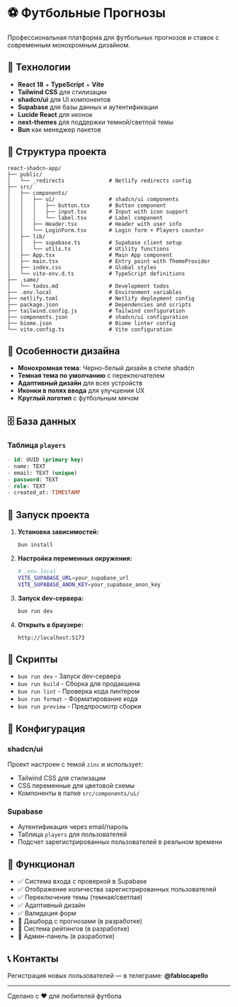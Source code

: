 # ⚽ Футбольные Прогнозы

Профессиональная платформа для футбольных прогнозов и ставок с современным монохромным дизайном.

## 🚀 Технологии

- **React 18** + **TypeScript** + **Vite**
- **Tailwind CSS** для стилизации
- **shadcn/ui** для UI компонентов
- **Supabase** для базы данных и аутентификации
- **Lucide React** для иконок
- **next-themes** для поддержки темной/светлой темы
- **Bun** как менеджер пакетов

## 📁 Структура проекта

```
react-shadcn-app/
├── public/
│   └── _redirects              # Netlify redirects config
├── src/
│   ├── components/
│   │   ├── ui/                 # shadcn/ui components
│   │   │   ├── button.tsx      # Button component
│   │   │   ├── input.tsx       # Input with icon support
│   │   │   └── label.tsx       # Label component
│   │   ├── Header.tsx          # Header with user info
│   │   └── LoginForm.tsx       # Login form + Players counter
│   ├── lib/
│   │   ├── supabase.ts         # Supabase client setup
│   │   └── utils.ts            # Utility functions
│   ├── App.tsx                 # Main App component
│   ├── main.tsx                # Entry point with ThemeProvider
│   ├── index.css               # Global styles
│   └── vite-env.d.ts           # TypeScript definitions
├── .same/
│   └── todos.md                # Development todos
├── .env.local                  # Environment variables
├── netlify.toml                # Netlify deployment config
├── package.json                # Dependencies and scripts
├── tailwind.config.js          # Tailwind configuration
├── components.json             # shadcn/ui configuration
├── biome.json                  # Biome linter config
└── vite.config.ts              # Vite configuration
```

## 🎨 Особенности дизайна

- **Монохромная тема**: Черно-белый дизайн в стиле shadcn
- **Темная тема по умолчанию** с переключателем
- **Адаптивный дизайн** для всех устройств
- **Иконки в полях ввода** для улучшения UX
- **Круглый логотип** с футбольным мячом

## 🗄️ База данных

### Таблица `players`
```sql
- id: UUID (primary key)
- name: TEXT
- email: TEXT (unique)
- password: TEXT
- role: TEXT
- created_at: TIMESTAMP
```

## 🚀 Запуск проекта

1. **Установка зависимостей:**
   ```bash
   bun install
   ```

2. **Настройка переменных окружения:**
   ```bash
   # .env.local
   VITE_SUPABASE_URL=your_supabase_url
   VITE_SUPABASE_ANON_KEY=your_supabase_anon_key
   ```

3. **Запуск dev-сервера:**
   ```bash
   bun run dev
   ```

4. **Открыть в браузере:**
   ```
   http://localhost:5173
   ```

## 📝 Скрипты

- `bun run dev` - Запуск dev-сервера
- `bun run build` - Сборка для продакшена
- `bun run lint` - Проверка кода линтером
- `bun run format` - Форматирование кода
- `bun run preview` - Предпросмотр сборки

## 🔧 Конфигурация

### shadcn/ui
Проект настроен с темой `zinc` и использует:
- Tailwind CSS для стилизации
- CSS переменные для цветовой схемы
- Компоненты в папке `src/components/ui/`

### Supabase
- Аутентификация через email/пароль
- Таблица `players` для пользователей
- Подсчет зарегистрированных пользователей в реальном времени

## 🎯 Функционал

- ✅ Система входа с проверкой в Supabase
- ✅ Отображение количества зарегистрированных пользователей
- ✅ Переключение темы (темная/светлая)
- ✅ Адаптивный дизайн
- ✅ Валидация форм
- 🔄 Дашборд с прогнозами (в разработке)
- 🔄 Система рейтингов (в разработке)
- 🔄 Админ-панель (в разработке)

## 📞 Контакты

Регистрация новых пользователей — в телеграме: **@fabiocapello**

---

Сделано с ❤️ для любителей футбола
